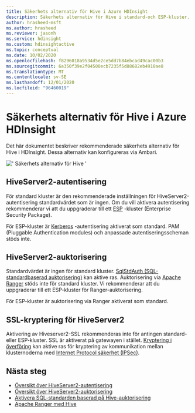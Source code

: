 ```yaml
---
title: Säkerhets alternativ för Hive i Azure HDInsight
description: Säkerhets alternativ för Hive i standard-och ESP-kluster.
author: hrasheed-msft
ms.author: hrasheed
ms.reviewer: jasonh
ms.service: hdinsight
ms.custom: hdinsightactive
ms.topic: conceptual
ms.date: 10/02/2020
ms.openlocfilehash: f8296018a9534d5e2ce5dd7b84ebcad49cac00b3
ms.sourcegitcommit: 6a350f39e2f04500ecb7235f5d88682eb4910ae8
ms.translationtype: MT
ms.contentlocale: sv-SE
ms.lasthandoff: 12/01/2020
ms.locfileid: "96460019"
---
```

# <a name="security-options-for-hive-in-azure-hdinsight"></a>Säkerhets alternativ för Hive i Azure HDInsight

Det här dokumentet beskriver rekommenderade säkerhets alternativ för Hive i HDInsight. Dessa alternativ kan konfigureras via Ambari.

![' Säkerhets alternativ för Hive '](./media/hdinsight-security-options-for-hive/security-options-hive.png "Säkerhets alternativ för Hive")

## <a name="hiveserver2-authentication"></a>HiveServer2-autentisering

För standard kluster är den rekommenderade inställningen för HiveServer2-autentisering standardvärdet som är ingen. Om du vill aktivera autentisering rekommenderar vi att du uppgraderar till ett [ESP](../domain-joined/hdinsight-security-overview.md) -kluster (Enterprise Security Package). 

För ESP-kluster är [Kerberos](https://web.mit.edu/Kerberos/) -autentisering aktiverat som standard. PAM (Pluggable Authentication modules) och anpassade autentiseringsscheman stöds inte.

## <a name="hiveserver2-authorization"></a>HiveServer2-auktorisering

Standardvärdet är ingen för standard kluster. [SqlStdAuth (SQL-standardbaserad auktorisering)](https://cwiki.apache.org/confluence/display/Hive/SQL+Standard+based+hive+authorization) kan aktive ras. Auktorisering via [Apache Ranger](https://ranger.apache.org/) stöds inte för standard kluster. Vi rekommenderar att du uppgraderar till ett ESP-kluster för Ranger-auktorisering. 

För ESP-kluster är auktorisering via Ranger aktiverat som standard. 


## <a name="ssl-encryption-for-hiveserver2"></a>SSL-kryptering för HiveServer2

Aktivering av Hiveserver2-SSL rekommenderas inte för antingen standard-eller ESP-kluster. SSL är aktiverat på gatewayen i stället. [Kryptering i överföring](../domain-joined/encryption-in-transit.md) kan aktive ras för kryptering av kommunikation mellan klusternoderna med [Internet Protocol säkerhet (IPSec)](https://en.wikipedia.org/wiki/IPsec).


## <a name="next-steps"></a>Nästa steg
* [Översikt över HiveServer2-autentisering](https://cwiki.apache.org/confluence/display/Hive/Setting+up+HiveServer2#SettingUpHiveServer2-Authentication/SecurityConfiguration)
* [Översikt över HiveServer2-auktorisering](https://cwiki.apache.org/confluence/display/Hive/LanguageManual+Authorization)
* [Aktivera SQL-standarden baserad på Hive-auktorisering](https://community.cloudera.com/t5/Community-Articles/Getting-started-with-SQLStdAuth/ta-p/244263)
* [Apache Ranger med Hive](../domain-joined/apache-domain-joined-run-hive.md)
